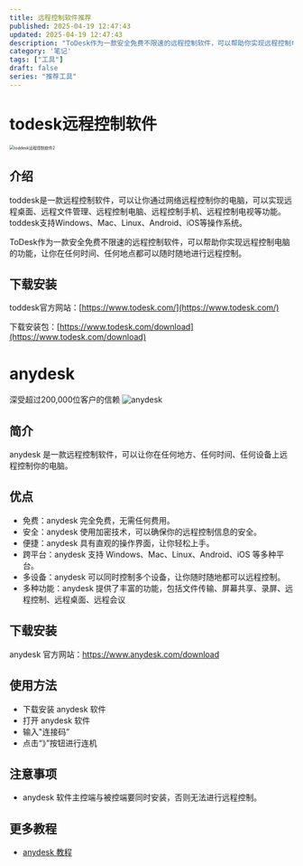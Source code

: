 ```yaml
---
title: 远程控制软件推荐
published: 2025-04-19 12:47:43
updated: 2025-04-19 12:47:43
description: "ToDesk作为一款安全免费不限速的远程控制软件，可以帮助你实现远程控制电脑的功能，让你在任何时间、任何地点都可以随时随地进行远程控制。"
category: '笔记'
tags: ["工具"]
draft: false
series: "推荐工具"
---
```

# todesk远程控制软件
<img src="https://www.todesk.com/dist/img/d6947e1.svg" alt="toddesk远程控制软件2" style="zoom:50%;" />

## 介绍

toddesk是一款远程控制软件，可以让你通过网络远程控制你的电脑，可以实现远程桌面、远程文件管理、远程控制电脑、远程控制手机、远程控制电视等功能。toddesk支持Windows、Mac、Linux、Android、iOS等操作系统。

ToDesk作为一款安全免费不限速的远程控制软件，可以帮助你实现远程控制电脑的功能，让你在任何时间、任何地点都可以随时随地进行远程控制。

## 下载安装

toddesk官方网站：[https://www.todesk.com/](https://www.todesk.com/)

下载安装包：[https://www.todesk.com/download](https://www.todesk.com/download)


# anydesk
深受超过200,000位客户的信赖
<img src="/images/anydesk/2.png" alt="anydesk" />
## 简介

anydesk 是一款远程控制软件，可以让你在任何地方、任何时间、任何设备上远程控制你的电脑。

## 优点

- 免费：anydesk 完全免费，无需任何费用。
- 安全：anydesk 使用加密技术，可以确保你的远程控制信息的安全。
- 便捷：anydesk 具有直观的操作界面，让你轻松上手。
- 跨平台：anydesk 支持 Windows、Mac、Linux、Android、iOS 等多种平台。
- 多设备：anydesk 可以同时控制多个设备，让你随时随地都可以远程控制。
- 多种功能：anydesk 提供了丰富的功能，包括文件传输、屏幕共享、录屏、远程控制、远程桌面、远程会议
## 下载安装

anydesk 官方网站：https://www.anydesk.com/download

## 使用方法

- 下载安装 anydesk 软件
- 打开 anydesk 软件
- 输入"连接码”
- 点击“》”按钮进行连机

## 注意事项

- anydesk 软件主控端与被控端要同时安装，否则无法进行远程控制。

## 更多教程

- [anydesk 教程](https://www.anydesk.com/tutorials)

